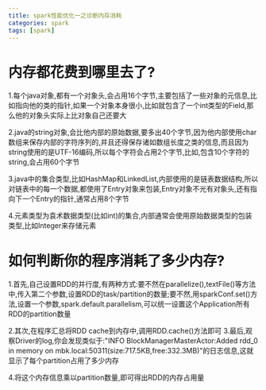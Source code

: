 ```yaml
---
title: spark性能优化一之诊断内存消耗
categories: spark  
tags: [spark]
---
```




# 内存都花费到哪里去了?

1.每个java对象,都有一个对象头,会占用16个字节,主要包括了一些对象的元信息,比如指向他的类的指针,如果一个对象本身很小,比如就包含了一个int类型的Field,那么他的对象头实际上比对象自己还要大

2.java的string对象,会比他内部的原始数据,要多出40个字节,因为他内部使用char数组来保存内部的字符序列的,并且还得保存诸如数组长度之类的信息,而且因为string使用的是UTF-16编码,所以每个字符会占用2个字节,比如,包含10个字符的string,会占用60个字节

3.java中的集合类型,比如HashMap和LinkedList,内部使用的是链表数据结构,所以对链表中的每一个数据,都使用了Entry对象来包装,Entry对象不光有对象头,还有指向下一个Entry的指针,通常占用8个字节

4.元素类型为袁术数据类型(比如int)的集合,内部通常会使用原始数据类型的包装类型,比如Integer来存储元素



# 如何判断你的程序消耗了多少内存?
1.首先,自己设置RDD的并行度,有两种方式:要不然在parallelize(),textFile()等方法中,传入第二个参数,设置RDD的task/partition的数量;要不然,用sparkConf.set()方法,设置一个参数,spark.default.parallelism,可以统一设置这个Application所有RDD的partition数量

2.其次,在程序汇总将RDD cache到内存中,调用RDD.cache()方法即可
3.最后,观察Driver的log,你会发现类似于:"INFO BlockManagerMasterActor:Added rdd_0 in memory on mbk.local:50311(size:717.5KB,free:332.3MB)"的日志信息,这就显示了每个partition占用了多少内存

4.将这个内存信息乘以partition数量,即可得出RDD的内存占用量



